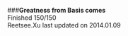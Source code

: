 ###__Greatness from Basis comes__    
Finished 150/150       
Reetsee.Xu last updated on 2014.01.09     
